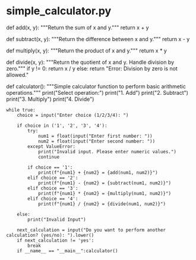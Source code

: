 # simple_calculator.py

def add(x, y):
    """Return the sum of x and y."""
    return x + y

def subtract(x, y):
    """Return the difference between x and y."""
    return x - y

def multiply(x, y):
    """Return the product of x and y."""
    return x * y

def divide(x, y):
    """Return the quotient of x and y. Handle division by zero."""
    if y != 0:
        return x / y
    else:
        return "Error: Division by zero is not allowed."

def calculator():
    """Simple calculator function to perform basic arithmetic operations."""
    print("Select operation:")
    print("1. Add")
    print("2. Subtract")
    print("3. Multiply")
    print("4. Divide")

    while true:
        choice = input("Enter choice (1/2/3/4): ")

        if choice in ('1', '2', '3', '4'):
            try:
                num1 = float(input("Enter first number: "))
                num2 = float(input("Enter second number: "))
            except ValueError:
                print("Invalid input. Please enter numeric values.")
                continue

            if choice == '1':
                print(f"{num1} + {num2} = {add(num1, num2)}")
            elif choice == '2':
                print(f"{num1} - {num2} = {subtract(num1, num2)}")
            elif choice == '3':
                print(f"{num1} * {num2} = {multiply(num1, num2)}")
            elif choice == '4':
                print(f"{num1} / {num2} = {divide(num1, num2)}")
        
        else:
            print("Invalid Input")

        next_calculation = input("Do you want to perform another calculation? (yes/no): ").lower()
        if next_calculation != 'yes':
            break 
        if __name__ == "__main__":calculator()

